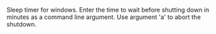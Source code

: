 Sleep timer for windows. Enter the time to wait before shutting down in minutes as a command line argument. Use argument 'a' to abort the shutdown.
